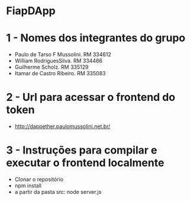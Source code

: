 # FiapDApp

# 1 - Nomes dos integrantes do grupo

- Paulo de Tarso F Mussolini. RM 334612
- William RodriguesSilva. RM 334466 
- Guilherme Scholz. RM 335129
- Itamar de Castro Ribeiro. RM 335083

# 2 - Url para acessar o frontend do token
- http://dappether.paulomussolini.net.br/

# 3 - Instruções para compilar e executar o frontend localmente

- Clonar o repositório
- npm install
- a partir da pasta src: node server.js
